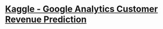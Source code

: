 # [Kaggle - Google Analytics Customer Revenue Prediction](https://www.kaggle.com/c/google-analytics-customer-revenue-prediction)
